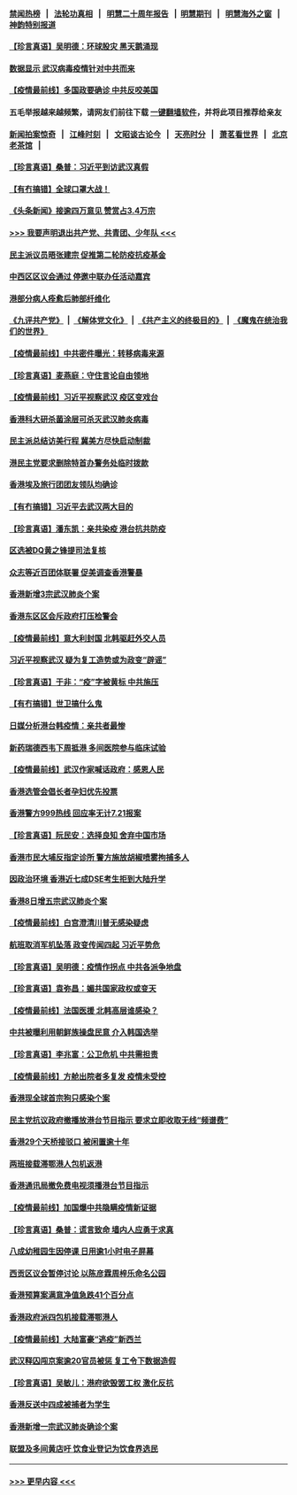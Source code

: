 #### [禁闻热榜](热点新闻.md?=0)  &nbsp;&nbsp;|&nbsp;&nbsp; [法轮功真相](https://github.com/gfw-breaker/truth/blob/master/README.md?=0) &nbsp;&nbsp;|&nbsp;&nbsp; [明慧二十周年报告](https://github.com/gfw-breaker/mh-reports/blob/master/README.md?=0) &nbsp;&nbsp;|&nbsp;&nbsp;[明慧期刊](https://github.com/gfw-breaker/mh-qikan) &nbsp;&nbsp;|&nbsp;&nbsp; [明慧海外之窗](https://github.com/gfw-breaker/mh-news/blob/master/README.md?=0) &nbsp;&nbsp;|&nbsp;&nbsp; [神韵特别报道](https://github.com/gfw-breaker/mh-news/blob/master/shenyun.md?=0)
#### [【珍言真语】吴明德：环球股灾 黑天鹅涌现](../pages/nsc415/n11940772.md?t=03151603) 
#### [数据显示 武汉病毒疫情针对中共而来](../pages/nsc415/n11940697.md?t=03151603) 
#### [【疫情最前线】多国政要确诊 中共反咬美国](../pages/nsc415/n11938734.md?t=03151603) 
#### 五毛举报越来越频繁，请网友们前往下载 [一键翻墙软件](https://github.com/gfw-breaker/ssr-accounts)，并将此项目推荐给亲友
#### [新闻拍案惊奇](https://github.com/gfw-breaker/banned-news/blob/master/pages/link4.md) &nbsp;&nbsp;|&nbsp;&nbsp; [江峰时刻](https://github.com/gfw-breaker/banned-news/blob/master/pages/link4.md) &nbsp;&nbsp;|&nbsp;&nbsp; [文昭谈古论今](https://github.com/gfw-breaker/banned-news/blob/master/pages/link4.md) &nbsp;&nbsp;|&nbsp;&nbsp; [天亮时分](https://github.com/gfw-breaker/banned-news/blob/master/pages/link4.md) &nbsp;&nbsp;|&nbsp;&nbsp; [萧茗看世界](https://github.com/gfw-breaker/banned-news/blob/master/pages/link4.md) &nbsp;&nbsp;|&nbsp;&nbsp; [北京老茶馆](https://github.com/gfw-breaker/banned-news/blob/master/pages/link4.md) &nbsp;&nbsp;|&nbsp;&nbsp; 
#### [【珍言真语】桑普：习近平到访武汉真假](../pages/nsc415/n11938896.md?t=03151603) 
#### [【有冇搞错】全球口罩大战！](../pages/nsc415/n11938472.md?t=03151603) 
#### [《头条新闻》接逾四万意见 赞赏占3.4万宗](../pages/nsc415/n11936898.md?t=03151603) 
#### [>>> 我要声明退出共产党、共青团、少年队 <<<](https://github.com/begood0513/goodnews/blob/master/quit/letter.md) 
#### [民主派议员晤张建宗 促推第二轮防疫抗疫基金](../pages/nsc415/n11936899.md?t=03151603) 
#### [中西区区议会通过 停邀中联办任活动嘉宾](../pages/nsc415/n11936888.md?t=03151603) 
#### [港部分病人痊愈后肺部纤维化](../pages/nsc415/n11936846.md?t=03151603) 
#### [《九评共产党》](https://github.com/begood0513/9ping.md/blob/master/README.md) &nbsp;|&nbsp; [《解体党文化》](../../../../jtdwh.md/blob/master/README.md)  &nbsp;|&nbsp; [《共产主义的终极目的》](../../../../gczydzjmd.md/blob/master/README.md) &nbsp;|&nbsp; [《魔鬼在统治我们的世界》](../../../../mgztzwmdsj.md/blob/master/README.md) 
#### [【疫情最前线】中共密件曝光：转移病毒来源](../pages/nsc415/n11936342.md?t=03151603) 
#### [【珍言真语】麦燕庭：守住言论自由领地](../pages/nsc415/n11936215.md?t=03151603) 
#### [【疫情最前线】习近平视察武汉 疫区变戏台](../pages/nsc415/n11933377.md?t=03151603) 
#### [香港科大研杀菌涂层可杀灭武汉肺炎病毒](../pages/nsc415/n11933772.md?t=03151603) 
#### [民主派总结访美行程 冀美方尽快启动制裁](../pages/nsc415/n11933743.md?t=03151603) 
#### [港民主党要求删除特首办警务处临时拨款](../pages/nsc415/n11933730.md?t=03151603) 
#### [香港埃及旅行团团友领队均确诊](../pages/nsc415/n11933697.md?t=03151603) 
#### [【有冇搞错】习近平去武汉两大目的](../pages/nsc415/n11933210.md?t=03151603) 
#### [【珍言真语】潘东凯：亲共染疫 港台抗共防疫](../pages/nsc415/n11933162.md?t=03151603) 
#### [区选被DQ黄之锋提司法复核](../pages/nsc415/n11931195.md?t=03151603) 
#### [众志等近百团体联署 促美调查香港警暴](../pages/nsc415/n11931152.md?t=03151603) 
#### [香港新增3宗武汉肺炎个案](../pages/nsc415/n11931136.md?t=03151603) 
#### [香港东区区会斥政府打压检警会](../pages/nsc415/n11931086.md?t=03151603) 
#### [【疫情最前线】意大利封国 北韩驱赶外交人员](../pages/nsc415/n11930660.md?t=03151603) 
#### [习近平视察武汉 疑为复工造势或为政变“辟谣”](../pages/nsc415/n11930847.md?t=03151603) 
#### [【珍言真语】于非：“疫”字被黄标 中共施压](../pages/nsc415/n11930410.md?t=03151603) 
#### [【有冇搞错】世卫搞什么鬼](../pages/nsc415/n11930475.md?t=03151603) 
#### [日媒分析港台韩疫情：亲共者最惨](../pages/nsc415/n11928776.md?t=03151603) 
#### [新药瑞德西韦下周抵港 多间医院参与临床试验](../pages/nsc415/n11928462.md?t=03151603) 
#### [【疫情最前线】武汉作家喊话政府：感恩人民](../pages/nsc415/n11927940.md?t=03151603) 
#### [香港选管会倡长者孕妇优先投票](../pages/nsc415/n11928449.md?t=03151603) 
#### [香港警方999热线 回应率无计7.21报案](../pages/nsc415/n11928448.md?t=03151603) 
#### [【珍言真语】阮民安：选择良知 舍弃中国市场](../pages/nsc415/n11927705.md?t=03151603) 
#### [香港市民大埔反指定诊所 警方施放胡椒喷雾拘捕多人](../pages/nsc415/n11925774.md?t=03151603) 
#### [因政治环境 香港近七成DSE考生拒到大陆升学](../pages/nsc415/n11925759.md?t=03151603) 
#### [香港8日增五宗武汉肺炎个案](../pages/nsc415/n11925736.md?t=03151603) 
#### [【疫情最前线】白宫澄清川普无感染疑虑](../pages/nsc415/n11925567.md?t=03151603) 
#### [航班取消军机坠落 政变传闻四起 习近平势危](../pages/nsc415/n11925467.md?t=03151603) 
#### [【珍言真语】吴明德：疫情作拐点 中共各派争地盘](../pages/nsc415/n11925299.md?t=03151603) 
#### [【珍言真语】袁弥昌：媚共国家政权或变天](../pages/nsc415/n11923199.md?t=03151603) 
#### [【疫情最前线】法国医援 北韩高层谁感染？](../pages/nsc415/n11920850.md?t=03151603) 
#### [中共被曝利用朝鲜族操盘民意 介入韩国选举](../pages/nsc415/n11921006.md?t=03151603) 
#### [【珍言真语】李兆富：公卫危机 中共需担责](../pages/nsc415/n11920422.md?t=03151603) 
#### [【疫情最前线】方舱出院者多复发 疫情未受控](../pages/nsc415/n11918637.md?t=03151603) 
#### [香港现全球首宗狗只感染个案](../pages/nsc415/n11918710.md?t=03151603) 
#### [民主党抗议政府撤播放港台节目指示 要求立即收取无线“频谱费”](../pages/nsc415/n11918681.md?t=03151603) 
#### [香港29个天桥接驳口 被闲置逾十年](../pages/nsc415/n11918654.md?t=03151603) 
#### [两班接载滞鄂港人包机返港](../pages/nsc415/n11915855.md?t=03151603) 
#### [香港通讯局撤免费电视须播港台节目指示](../pages/nsc415/n11915831.md?t=03151603) 
#### [【疫情最前线】加国爆中共隐瞒疫情新证据](../pages/nsc415/n11915482.md?t=03151603) 
#### [【珍言真语】桑普：谎言致命 墙内人应勇于求真](../pages/nsc415/n11915169.md?t=03151603) 
#### [八成幼稚园生因停课 日用逾1小时电子屏幕](../pages/nsc415/n11913263.md?t=03151603) 
#### [西贡区议会暂停讨论 以陈彦霖周梓乐命名公园](../pages/nsc415/n11913248.md?t=03151603) 
#### [香港预算案满意净值急跌41个百分点](../pages/nsc415/n11913236.md?t=03151603) 
#### [香港政府派四包机接载滞鄂港人](../pages/nsc415/n11913211.md?t=03151603) 
#### [【疫情最前线】大陆富豪“逃疫”新西兰](../pages/nsc415/n11913160.md?t=03151603) 
#### [武汉释囚闯京案逾20官员被惩 复工令下数据造假](../pages/nsc415/n11912743.md?t=03151603) 
#### [【珍言真语】吴敏儿：港府欲毁罢工权 激化反抗](../pages/nsc415/n11912457.md?t=03151603) 
#### [香港反送中四成被捕者为学生](../pages/nsc415/n11910730.md?t=03151603) 
#### [香港新增一宗武汉肺炎确诊个案](../pages/nsc415/n11910724.md?t=03151603) 
#### [联盟及多间黄店吁 饮食业登记为饮食界选民](../pages/nsc415/n11910718.md?t=03151603) 

----
#### [ >>> 更早内容 <<< ](../indexes/nsc415-earlier.md)
